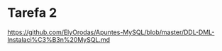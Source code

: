 # Tarefa 2

https://github.com/ElyOrodas/Apuntes-MySQL/blob/master/DDL-DML-Instalaci%C3%B3n%20MySQL.md
